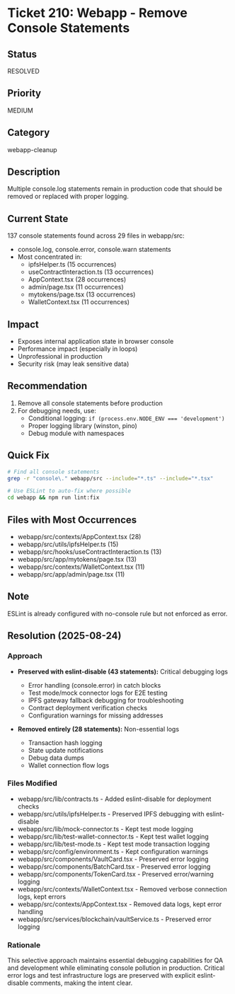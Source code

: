 # Ticket 210: Webapp - Remove Console Statements

## Status

RESOLVED

## Priority

MEDIUM

## Category

webapp-cleanup

## Description

Multiple console.log statements remain in production code that should be removed or replaced with proper logging.

## Current State

137 console statements found across 29 files in webapp/src:

- console.log, console.error, console.warn statements
- Most concentrated in:
    - ipfsHelper.ts (15 occurrences)
    - useContractInteraction.ts (13 occurrences)
    - AppContext.tsx (28 occurrences)
    - admin/page.tsx (11 occurrences)
    - mytokens/page.tsx (13 occurrences)
    - WalletContext.tsx (11 occurrences)

## Impact

- Exposes internal application state in browser console
- Performance impact (especially in loops)
- Unprofessional in production
- Security risk (may leak sensitive data)

## Recommendation

1. Remove all console statements before production
2. For debugging needs, use:
    - Conditional logging: `if (process.env.NODE_ENV === 'development')`
    - Proper logging library (winston, pino)
    - Debug module with namespaces

## Quick Fix

```bash
# Find all console statements
grep -r "console\." webapp/src --include="*.ts" --include="*.tsx"

# Use ESLint to auto-fix where possible
cd webapp && npm run lint:fix
```

## Files with Most Occurrences

- webapp/src/contexts/AppContext.tsx (28)
- webapp/src/utils/ipfsHelper.ts (15)
- webapp/src/hooks/useContractInteraction.ts (13)
- webapp/src/app/mytokens/page.tsx (13)
- webapp/src/contexts/WalletContext.tsx (11)
- webapp/src/app/admin/page.tsx (11)

## Note

ESLint is already configured with no-console rule but not enforced as error.

## Resolution (2025-08-24)

### Approach

- **Preserved with eslint-disable (43 statements):** Critical debugging logs
    - Error handling (console.error) in catch blocks
    - Test mode/mock connector logs for E2E testing
    - IPFS gateway fallback debugging for troubleshooting
    - Contract deployment verification checks
    - Configuration warnings for missing addresses

- **Removed entirely (28 statements):** Non-essential logs
    - Transaction hash logging
    - State update notifications
    - Debug data dumps
    - Wallet connection flow logs

### Files Modified

- webapp/src/lib/contracts.ts - Added eslint-disable for deployment checks
- webapp/src/utils/ipfsHelper.ts - Preserved IPFS debugging with eslint-disable
- webapp/src/lib/mock-connector.ts - Kept test mode logging
- webapp/src/lib/test-wallet-connector.ts - Kept test wallet logging
- webapp/src/lib/test-mode.ts - Kept test mode transaction logging
- webapp/src/config/environment.ts - Kept configuration warnings
- webapp/src/components/VaultCard.tsx - Preserved error logging
- webapp/src/components/BatchCard.tsx - Preserved error logging
- webapp/src/components/TokenCard.tsx - Preserved error/warning logging
- webapp/src/contexts/WalletContext.tsx - Removed verbose connection logs, kept errors
- webapp/src/contexts/AppContext.tsx - Removed data logs, kept error handling
- webapp/src/services/blockchain/vaultService.ts - Preserved error logging

### Rationale

This selective approach maintains essential debugging capabilities for QA and development while eliminating console pollution in production. Critical error logs and test infrastructure logs are preserved with explicit eslint-disable comments, making the intent clear.
